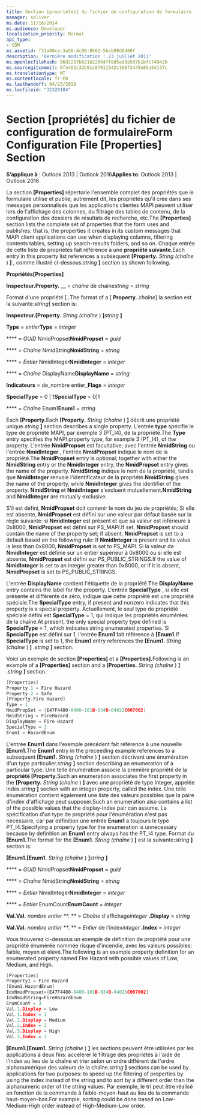 ```yaml
---
title: Section [propriétés] du fichier de configuration de formulaire
manager: soliver
ms.date: 11/16/2014
ms.audience: Developer
localization_priority: Normal
api_type:
- COM
ms.assetid: f31a08ce-3a56-4c90-9502-5bcb09d8d80f
description: 'Dernière modification : 23 juillet 2011'
ms.openlocfilehash: 86d2257b821622094ff8d5ad3a5d7b1bfc74942b
ms.sourcegitcommit: 8fe462c32b91c87911942c188f3445e85a54137c
ms.translationtype: MT
ms.contentlocale: fr-FR
ms.lasthandoff: 04/23/2019
ms.locfileid: "32328104"
---
```

# <a name="form-configuration-file-properties-section"></a><span data-ttu-id="c6669-103">Section [propriétés] du fichier de configuration de formulaire</span><span class="sxs-lookup"><span data-stu-id="c6669-103">Form Configuration File [Properties] Section</span></span>

  
  
<span data-ttu-id="c6669-104">**S’applique à** : Outlook 2013 | Outlook 2016</span><span class="sxs-lookup"><span data-stu-id="c6669-104">**Applies to**: Outlook 2013 | Outlook 2016</span></span> 
  
<span data-ttu-id="c6669-105">La section **[Properties]** répertorie l'ensemble complet des propriétés que le formulaire utilise et publie; autrement dit, les propriétés qu'il crée dans ses messages personnalisés que les applications clientes MAPI peuvent utiliser lors de l'affichage des colonnes, du filtrage des tables de contenu, de la configuration des dossiers de résultats de recherche, etc.</span><span class="sxs-lookup"><span data-stu-id="c6669-105">The **[Properties]** section lists the complete set of properties that the form uses and publishes; that is, the properties it creates in its custom messages that MAPI client applications can use when displaying columns, filtering contents tables, setting up search-results folders, and so on.</span></span> <span data-ttu-id="c6669-106">Chaque entrée de cette liste de propriétés fait référence à une **propriété suivante.**</span><span class="sxs-lookup"><span data-stu-id="c6669-106">Each entry in this property list references a subsequent **[Property.**</span></span> <span data-ttu-id="c6669-107">_String (chaîne_ ) **]** , comme illustré ci-dessous.</span><span class="sxs-lookup"><span data-stu-id="c6669-107">_string_ **]** section as shown following.</span></span> 
  
 <span data-ttu-id="c6669-108">**Propriétés**</span><span class="sxs-lookup"><span data-stu-id="c6669-108">**[Properties]**</span></span>
  
 <span data-ttu-id="c6669-109">**Inspecteur.**</span><span class="sxs-lookup"><span data-stu-id="c6669-109">**Property.**</span></span> <span data-ttu-id="c6669-110">__ =  _chaîne_ de chaîne</span><span class="sxs-lookup"><span data-stu-id="c6669-110">_string_ =  _string_</span></span>
  
<span data-ttu-id="c6669-111">Format d'une propriété [ **.**</span><span class="sxs-lookup"><span data-stu-id="c6669-111">The format of a [ **Property.**</span></span> <span data-ttu-id="c6669-112">_chaîne_] la section est la suivante:</span><span class="sxs-lookup"><span data-stu-id="c6669-112">_string_] section is:</span></span> 
  
 <span data-ttu-id="c6669-113">**Inspecteur.**</span><span class="sxs-lookup"><span data-stu-id="c6669-113">**[Property.**</span></span> <span data-ttu-id="c6669-114">_String (chaîne_ ) **]**</span><span class="sxs-lookup"><span data-stu-id="c6669-114">_string_ **]**</span></span>
  
 <span data-ttu-id="c6669-115">**Type** =  _entier_</span><span class="sxs-lookup"><span data-stu-id="c6669-115">**Type** =  _integer_</span></span>
  
 <span data-ttu-id="c6669-116">\*\*\*\* =  _GUID_ NmidPropset</span><span class="sxs-lookup"><span data-stu-id="c6669-116">**NmidPropset** =  _guid_</span></span>
  
 <span data-ttu-id="c6669-117">\*\*\*\* =  _Chaîne_ NmidString</span><span class="sxs-lookup"><span data-stu-id="c6669-117">**NmidString** =  _string_</span></span>
  
 <span data-ttu-id="c6669-118">\*\*\*\* =  _Entier_ NmidInteger</span><span class="sxs-lookup"><span data-stu-id="c6669-118">**NmidInteger** =  _integer_</span></span>
  
 <span data-ttu-id="c6669-119">\*\*\*\* =  _Chaîne_ DisplayName</span><span class="sxs-lookup"><span data-stu-id="c6669-119">**DisplayName** =  _string_</span></span>
  
 <span data-ttu-id="c6669-120">**Indicateurs** =  de_nombre entier_</span><span class="sxs-lookup"><span data-stu-id="c6669-120">**Flags** =  _integer_</span></span>
  
 <span data-ttu-id="c6669-121">**SpecialType** = 0 | 1</span><span class="sxs-lookup"><span data-stu-id="c6669-121">**SpecialType** = 0|1</span></span> 
  
 <span data-ttu-id="c6669-122">\*\*\*\* =  _Chaîne_ Enum1</span><span class="sxs-lookup"><span data-stu-id="c6669-122">**Enum1** =  _string_</span></span>
  
<span data-ttu-id="c6669-123">Each **[Property.**</span><span class="sxs-lookup"><span data-stu-id="c6669-123">Each **[Property.**</span></span> <span data-ttu-id="c6669-124">_String (chaîne_ ) **]** décrit une propriété unique.</span><span class="sxs-lookup"><span data-stu-id="c6669-124">_string_ **]** section describes a single property.</span></span> <span data-ttu-id="c6669-125">L'entrée **type** spécifie le type de propriété MAPI, par exemple 3 (PT_I4), de la propriété.</span><span class="sxs-lookup"><span data-stu-id="c6669-125">The **Type** entry specifies the MAPI property type, for example 3 (PT_I4), of the property.</span></span> <span data-ttu-id="c6669-126">L'entrée **NmidPropset** est facultative; avec l'entrée **NmidString** ou l'entrée **NmidInteger** , l'entrée **NmidPropset** indique le nom de la propriété.</span><span class="sxs-lookup"><span data-stu-id="c6669-126">The **NmidPropset** entry is optional; together with either the **NmidString** entry or the **NmidInteger** entry, the **NmidPropset** entry gives the name of the property.</span></span> <span data-ttu-id="c6669-127">**NmidString** indique le nom de la propriété, tandis que **NmidInteger** renvoie l'identificateur de la propriété.</span><span class="sxs-lookup"><span data-stu-id="c6669-127">**NmidString** gives the name of the property, while **NmidInteger** gives the identifier of the property.</span></span> <span data-ttu-id="c6669-128">**NmidString** et **NmidInteger** s'excluent mutuellement.</span><span class="sxs-lookup"><span data-stu-id="c6669-128">**NmidString** and **NmidInteger** are mutually exclusive.</span></span> 
  
<span data-ttu-id="c6669-129">S'il est défini, **NmidPropset** doit contenir le nom du jeu de propriétés; Si elle est absente, **NmidPropset** est défini sur une valeur par défaut basée sur la règle suivante: si **NmidInteger** est présent et que sa valeur est inférieure à 0x8000, **NmidPropset** est défini sur PS_MAPI.</span><span class="sxs-lookup"><span data-stu-id="c6669-129">If set, **NmidPropset** should contain the name of the property set; if absent, **NmidPropset** is set to a default based on the following rule: If **NmidInteger** is present and its value is less than 0x8000, **NmidPropset** is set to PS_MAPI.</span></span> <span data-ttu-id="c6669-130">Si la valeur de **NmidInteger** est définie sur un entier supérieur à 0x8000 ou si elle est absente, **NmidPropset** est défini sur PS_PUBLIC_STRINGS.</span><span class="sxs-lookup"><span data-stu-id="c6669-130">If the value of **NmidInteger** is set to an integer greater than 0x8000, or if it is absent, **NmidPropset** is set to PS_PUBLIC_STRINGS.</span></span> 
  
<span data-ttu-id="c6669-131">L'entrée **DisplayName** contient l'étiquette de la propriété.</span><span class="sxs-lookup"><span data-stu-id="c6669-131">The **DisplayName** entry contains the label for the property.</span></span> <span data-ttu-id="c6669-132">L'entrée **SpecialType** , si elle est présente et différente de zéro, indique que cette propriété est une propriété spéciale.</span><span class="sxs-lookup"><span data-stu-id="c6669-132">The **SpecialType** entry, if present and nonzero indicates that this property is a special property.</span></span> <span data-ttu-id="c6669-133">Actuellement, le seul type de propriété spéciale défini est **SpecialType** = 1, qui indique les propriétés énumérées de la chaîne.</span><span class="sxs-lookup"><span data-stu-id="c6669-133">At present, the only special property type defined is **SpecialType** = 1, which indicates string enumerated properties.</span></span> <span data-ttu-id="c6669-134">Si **SpecialType** est défini sur 1, l'entrée **Enum1** fait référence à **[Enum1.**</span><span class="sxs-lookup"><span data-stu-id="c6669-134">If **SpecialType** is set to 1, the **Enum1** entry references the **[Enum1.**</span></span> <span data-ttu-id="c6669-135">_String (chaîne_ ) **]** .</span><span class="sxs-lookup"><span data-stu-id="c6669-135">_string_ **]** section.</span></span> 
  
<span data-ttu-id="c6669-136">Voici un exemple de section **[Properties]** et a **[Properties].**</span><span class="sxs-lookup"><span data-stu-id="c6669-136">Following is an example of a **[Properties]** section and a **[Properties.**</span></span> <span data-ttu-id="c6669-137">_String (chaîne_ ) **]** .</span><span class="sxs-lookup"><span data-stu-id="c6669-137">_string_ **]** section.</span></span> 
  
```cpp
[Properties]
Property.1 = Fire Hazard
Property.2 = Safe
[Property.Fire Hazard]
Type = 1
NmidPropSet = {E47F4480-8400-101B-934D-04021C007002]
NmidString = FireHazard
DisplayName = Fire Hazard
SpecialType = 1
Enum1 = HazardEnum

```

<span data-ttu-id="c6669-138">L'entrée **Enum1** dans l'exemple précédent fait référence à une nouvelle **[Enum1.**</span><span class="sxs-lookup"><span data-stu-id="c6669-138">The **Enum1** entry in the preceeding example references to a subsequent **[Enum1.**</span></span> <span data-ttu-id="c6669-139">_String (chaîne_ ) **]** section décrivant une énumération d'un type particulier.</span><span class="sxs-lookup"><span data-stu-id="c6669-139">_string_ **]** section describing an enumeration of a particular type.</span></span> <span data-ttu-id="c6669-140">Une telle énumération associe la première propriété de la **propriété [Property.**</span><span class="sxs-lookup"><span data-stu-id="c6669-140">Such an enumeration associates the first property in the **[Property.**</span></span> <span data-ttu-id="c6669-141">_String (chaîne_ ) **]** avec une propriété de type Integer, appelée index.</span><span class="sxs-lookup"><span data-stu-id="c6669-141">_string_ **]** section with an integer property, called the index.</span></span> <span data-ttu-id="c6669-142">Une telle énumération contient également une liste des valeurs possibles que la paire d'index d'affichage peut supposer.</span><span class="sxs-lookup"><span data-stu-id="c6669-142">Such an enumeration also contains a list of the possible values that the display-index pair can assume.</span></span> <span data-ttu-id="c6669-143">La spécification d'un type de propriété pour l'énumération n'est pas nécessaire, car par définition une entrée **Enum1** a toujours le type PT_I4.</span><span class="sxs-lookup"><span data-stu-id="c6669-143">Specifying a property type for the enumeration is unnecessary because by definition an **Enum1** entry always has the PT_I4 type.</span></span> <span data-ttu-id="c6669-144">Format du **[Enum1.**</span><span class="sxs-lookup"><span data-stu-id="c6669-144">The format for the **[Enum1.**</span></span> <span data-ttu-id="c6669-145">_String (chaîne_ ) **]** est la suivante:</span><span class="sxs-lookup"><span data-stu-id="c6669-145">_string_ **]** section is:</span></span> 
  
 <span data-ttu-id="c6669-146">**[Enum1.**</span><span class="sxs-lookup"><span data-stu-id="c6669-146">**[Enum1.**</span></span> <span data-ttu-id="c6669-147">_String (chaîne_ ) **]**</span><span class="sxs-lookup"><span data-stu-id="c6669-147">_string_ **]**</span></span>
  
 <span data-ttu-id="c6669-148">\*\*\*\* =  _GUID_ NmidPropset</span><span class="sxs-lookup"><span data-stu-id="c6669-148">**NmidPropset** =  _guid_</span></span>
  
 <span data-ttu-id="c6669-149">\*\*\*\* =  _Chaîne_ NmidString</span><span class="sxs-lookup"><span data-stu-id="c6669-149">**NmidString** =  _string_</span></span>
  
 <span data-ttu-id="c6669-150">\*\*\*\* =  _Entier_ NmidInteger</span><span class="sxs-lookup"><span data-stu-id="c6669-150">**NmidInteger** =  _integer_</span></span>
  
 <span data-ttu-id="c6669-151">\*\*\*\* =  _Entier_ EnumCount</span><span class="sxs-lookup"><span data-stu-id="c6669-151">**EnumCount** =  _integer_</span></span>
  
 <span data-ttu-id="c6669-152">**Val.**</span><span class="sxs-lookup"><span data-stu-id="c6669-152">**Val.**</span></span> <span data-ttu-id="c6669-153">_nombre entier_ \*\*. \*\* =  _Chaîne_ d'affichage</span><span class="sxs-lookup"><span data-stu-id="c6669-153">_integer_ **.Display** =  _string_</span></span>
  
 <span data-ttu-id="c6669-154">**Val.**</span><span class="sxs-lookup"><span data-stu-id="c6669-154">**Val.**</span></span> <span data-ttu-id="c6669-155">_nombre entier_ \*\*. \*\* =  _Entier_ de l'index</span><span class="sxs-lookup"><span data-stu-id="c6669-155">_integer_ **.Index** =  _integer_</span></span>
  
<span data-ttu-id="c6669-156">Vous trouverez ci-dessous un exemple de définition de propriété pour une propriété énumérée nommée risque d'incendie, avec les valeurs possibles: faible, moyen et élevé.</span><span class="sxs-lookup"><span data-stu-id="c6669-156">The following is an example property definition for an enumerated property named Fire Hazard with possible values of Low, Medium, and High.</span></span>
  
```cpp
[Properties]
Property1 = Fire Hazard
[Enum1.HazardEnum]
IdxNmidPropset={E47F4480-8400-101B-934D-04021C007002]
IdxNmidString=FireHazardEnum
EnumCount = 3
Val.1.Display = Low
Val.1.Index = 1
Val.2.Display = Medium
Val.2.Index = 2
Val.3.Display = High
Val.3.Index = 3

```

 <span data-ttu-id="c6669-157">**[Enum1.**</span><span class="sxs-lookup"><span data-stu-id="c6669-157">**[Enum1.**</span></span> <span data-ttu-id="c6669-158">_String (chaîne_ ) **]** les sections peuvent être utilisées par les applications à deux fins: accélérer le filtrage des propriétés à l'aide de l'index au lieu de la chaîne et trier selon un ordre différent de l'ordre alphanumérique des valeurs de la chaîne.</span><span class="sxs-lookup"><span data-stu-id="c6669-158">_string_ **]** sections can be used by applications for two purposes: to speed up the filtering of properties by using the index instead of the string and to sort by a different order than the alphanumeric order of the string values.</span></span> <span data-ttu-id="c6669-159">Par exemple, le tri peut être réalisé en fonction de la commande à faible-moyen-haut au lieu de la commande haut-moyen-bas.</span><span class="sxs-lookup"><span data-stu-id="c6669-159">For example, sorting could be done based on Low-Medium-High order instead of High-Medium-Low order.</span></span> 
  

